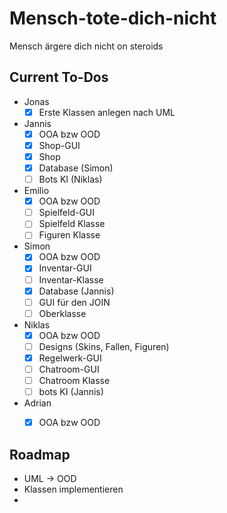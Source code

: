 # Mensch-tote-dich-nicht
Mensch ärgere dich nicht on steroids


## Current To-Dos
- Jonas
  - [x] Erste Klassen anlegen nach UML
- Jannis
  - [x] OOA bzw OOD
  - [x] Shop-GUI
  - [x] Shop
  - [x] Database (Simon)
  - [ ] Bots KI (Niklas)
- Emilio
  - [x] OOA bzw OOD
  - [ ] Spielfeld-GUI
  - [ ] Spielfeld Klasse
  - [ ] Figuren Klasse
- Simon
  - [x] OOA bzw OOD
  - [X] Inventar-GUI
  - [ ] Inventar-Klasse
  - [x] Database (Jannis)
  - [ ] GUI für den JOIN
  - [ ] Oberklasse
- Niklas
  - [x] OOA bzw OOD 
  - [ ] Designs (Skins, Fallen, Figuren)
  - [x] Regelwerk-GUI
  - [ ] Chatroom-GUI
  - [ ] Chatroom Klasse
  - [ ] bots KI (Jannis)
- Adrian
  - [x] OOA bzw OOD
        

## Roadmap
- UML -> OOD
- Klassen implementieren
- 

        
      

  

